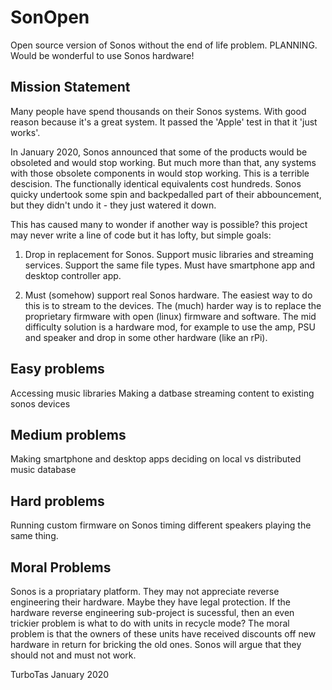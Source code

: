 # SonOpen
Open source version of Sonos without the end of life problem.  PLANNING. Would be wonderful to use Sonos hardware!

Mission Statement
-----------------
Many people have spend thousands on their Sonos systems.  With good reason because it's a great system.  It passed the 'Apple' test in that it 'just works'.

In January 2020, Sonos announced that some of the products would be obsoleted and would stop working.  But much more than that, any systems with those obsolete components in would stop working.  This is a terrible descision.  The functionally identical equivalents cost hundreds.  Sonos quicky undertook some spin and backpedalled part of their abbouncement, but they didn't undo it - they just watered it down.

This has caused many to wonder if another way is possible?  this project may never write a line of code but it has lofty, but simple goals:

1) Drop in replacement for Sonos.  Support music libraries and streaming services.  Support the same file types.  Must have smartphone app and desktop controller app.

2) Must (somehow) support real Sonos hardware.  The easiest way to do this is to stream to the devices.  The (much) harder way is to replace the proprietary firmware with open (linux) firmware and software.  The mid difficulty solution is a hardware mod, for example to use the amp, PSU and speaker and drop in some other hardware (like an rPi).

Easy problems
-------------
Accessing music libraries
Making a datbase
streaming content to existing sonos devices

Medium problems
---------------
Making smartphone and desktop apps
deciding on local vs distributed music database

Hard problems
-------------
Running custom firmware on Sonos
timing different speakers playing the same thing.

Moral Problems
--------------
Sonos is a propriatary platform.  They may not appreciate reverse engineering their hardware.  Maybe they have legal protection.  If the hardware reverse engineering sub-project is sucessful, then an even trickier problem is what to do with units in recycle mode?  The moral problem is that the owners of these units have received discounts off new hardware in return for bricking the old ones.  Sonos will argue that they should not and must not work.


TurboTas January 2020
